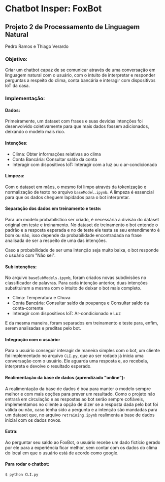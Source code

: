 # Chatbot Insper: FoxBot

## Projeto 2 de Processamento de Linguagem Natural

Pedro Ramos e Thiago Verardo

### Objetivo:

Criar um chatbot capaz de se comunicar através de uma conversação em linguagem natural com o usuário, com o intuito de interpretar e responder perguntas a respeito do clima, conta bancária e interagir com dispositivos IoT da casa.

### Implementação:

#### Dados:

Primeiramente, um dataset com frases e suas devidas intenções foi desenvolvido coletivamente para que mais dados fossem adicionados, deixando o modelo mais rico.

#### Intenções:
* Clima: Obter informações relativas ao clima
* Conta Bancária: Consultar saldo da conta
* Interagir com dispositivos IoT: Interagir com a luz ou o ar-condicionado

#### Limpeza:

Com o dataset em mãos, o mesmo foi limpo através da tokenização e normalização de texto no arquivo ```baseModel.ipynb```. A limpeza é essencial para que os dados cheguem lapidados para o bot interpretar.

#### Separação dos dados em treinamento e teste:

Para um modelo probabilístico ser criado, é necessária a divisão do dataset original em teste e treinamento. No dataset de treinamento o bot entende o padrão e a resposta esperada e no de teste ele testa se seu entendimento é bom ou não, isso depende da probabilidade encontradada na frase analisada de ser a respeito de uma das intenções.

Caso a probabilidade de ser uma Intenção seja muito baixa, o bot responde o usuário com "Não sei".

#### Sub intenções:

No arquivo ```baseSubModels.ipynb```, foram criados novas subdivisões no classificador de palavras. Para cada intenção anterior, duas intenções substituiram a mesma com o intuito de deixar o bot mais completo.

* Clima: Temperatura e Chuva
* Conta Bancária: Consultar saldo da poupança e Consultar saldo da conta-corrente
* Interagir com dispositivos IoT: Ar-condicionado e Luz

E da mesma maneira, foram separados em treinamento e teste para, enfim, serem analisadas e preditas pelo bot.

#### Integração com o usuário:

Para o usuário conseguir interagir de maneira simples com o bot, um cliente foi implementado no arquivo ```CLI.py```, que ao ser rodado já inicia uma conversação com o usuário. Ele aguarda uma resposta e, ao recebela, interpreta e devolve o resultado esperado.

#### Realimentação da base de dados (aprendizado "online"):

A realimentação da base de dados é boa para manter o modelo sempre melhor e com mais opções para prever um resultado. Como o projeto não entrará em circulação e as respostas ao bot serão sempre cofiáveis, implementamos no cliente a opção de dizer se a resposta dada pelo bot foi válida ou não, caso tenha sido a pergunta e a intenção são mandadas para um dataset que, no arquivo ```retraining.ipynb``` realimenta a base de dados inicial com os dados novos.

#### Extra:

Ao perguntar seu saldo ao FoxBot, o usuário recebe um dado fictício gerado por ele para a experiência ficar melhor, sem contar com os dados do clima do local em que o usuário está de acordo como google.

#### Para rodar o chatbot:

```
$ python CLI.py
```
